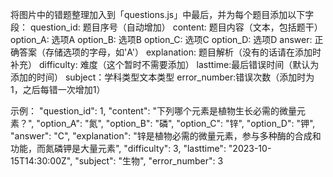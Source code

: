 将图片中的错题整理加入到「questions.js」中最后，并为每个题目添加以下字段：
question_id: 题目序号（自动增加）
content: 题目内容（文本，包括题干）
option_A: 选项A
option_B: 选项B
option_C: 选项C
option_D: 选项D
answer: 正确答案（存储选项的字母，如'A'）
explanation: 题目解析（没有的话请在添加时补充）
difficulty: 难度（这个暂时不需要添加）
lasttime:最后错误时间（默认为添加的时间）
subject：学科类型文本类型
error_number:错误次数（添加时为1，之后每错一次增加1）

示例：
    "question_id": 1,
    "content": "下列哪个元素是植物生长必需的微量元素？",
    "option_A": "氮",
    "option_B": "磷",
    "option_C": "锌",
    "option_D": "钾",
    "answer": "C",
    "explanation": "锌是植物必需的微量元素，参与多种酶的合成和功能，而氮磷钾是大量元素",
    "difficulty": 3,
    "lasttime": "2023-10-15T14:30:00Z",
    "subject": "生物",
    "error_number": 3
